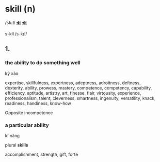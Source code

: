 # skill (n)

/skɪl/ [🔊](https://www.oxfordlearnersdictionaries.com/media/english/uk_pron/s/ski/skill/skill__gb_2.mp3) [🔊](https://www.oxfordlearnersdictionaries.com/media/english/us_pron/s/ski/skill/skill__us_1.mp3)

s-kil /s-kɪl/

## 1.

### the ability to do something well

kỹ xảo

expertise, skillfulness, expertness, adeptness, adroitness, deftness, dexterity, ability, prowess, mastery, competence, competency, capability, efficiency, aptitude, artistry, art, finesse, flair, virtousity, experience, professionalism, talent, cleverness, smartness, ingenuity, versatility, knack, readiness, handiness, know-how

Opposite incompetence

### a particular ability

kĩ năng

plural **skills**

accomplishment, strength, gift, forte